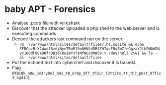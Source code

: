 # baby APT - Forensics

- Analyse .pcap file with wireshark
- Discover that the attacker uploaded a php shell to the web server and is executing commands
- Decode the attackers last command ran on the server
	- `rm  /var/www/html/sites/default/files/.ht.sqlite && echo SFRCezBrX24wd18zdjNyeTBuM19oNHNfdDBfZHIwcF8wZmZfdGgzaXJfbDN0dDNyc180dF90aDNfcDBzdF8wZmYxYzNfNGc0MW59 > /dev/null 2>&1 && ls -al  /var/www/html/sites/default/files`
- Put the echoed text into cyberchef and discover it is base64
- Flag `HTB{0k_n0w_3v3ry0n3_h4s_t0_dr0p_0ff_th3ir_l3tt3rs_4t_th3_p0st_0ff1c3_4g41n}`

